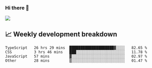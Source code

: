 ### Hi there 👋
<img align="center" src="https://github-readme-stats.vercel.app/api?username=Tumao727&show_icons=true&hide_title=true&theme=dracula" />


## 📈 Weekly development breakdown
<!--START_SECTION:waka-->

```text
TypeScript   26 hrs 29 mins  ████████████████████▓░░░░   82.65 %
CSS          3 hrs 46 mins   ███░░░░░░░░░░░░░░░░░░░░░░   11.78 %
JavaScript   57 mins         ▓░░░░░░░░░░░░░░░░░░░░░░░░   02.97 %
Other        28 mins         ▒░░░░░░░░░░░░░░░░░░░░░░░░   01.47 %
```

<!--END_SECTION:waka-->